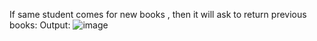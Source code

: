If same student comes for new books , then it will ask to return previous books:
Output:
![image](https://user-images.githubusercontent.com/60638186/119258464-4f777380-bbe7-11eb-8d71-6550df3a6e6f.png)
